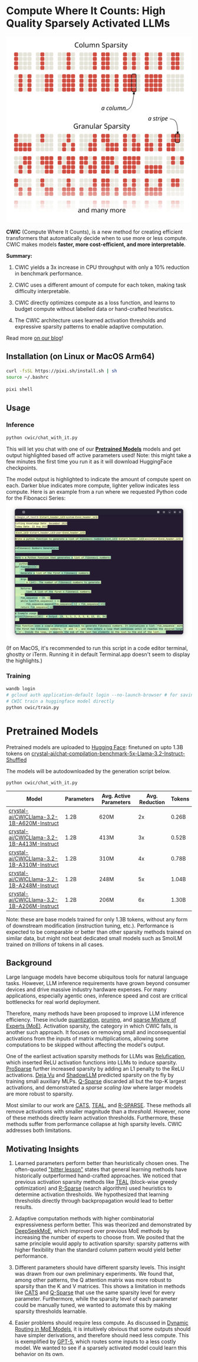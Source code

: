 # Compute Where It Counts: High Quality Sparsely Activated LLMs

![A diagram demontrating the increased expressiveness of granular sparsity.](./assets/sparsity_patterns.svg)

**CWIC** (Compute Where It Counts), is a new method for creating efficient transformers that automatically decide when to use more or less compute. CWIC makes models **faster, more cost-efficient, and more interpretable**.

**Summary:**

1. CWIC yields a 3x increase in CPU throughput with only a 10% reduction in benchmark performance.

2. CWIC uses a different amount of compute for each token, making task difficulty interpretable.

3. CWIC directly optimizes compute as a loss function, and learns to budget compute without labelled data or hand-crafted heuristics.

4. The CWIC architecture uses learned activation thresholds and expressive sparsity patterns to enable adaptive computation.

Read more [on our blog](https://crystalai.org/blog/2025-08-18-compute-where-it-counts)!

## Installation (on Linux or MacOS Arm64)
```sh
curl -fsSL https://pixi.sh/install.sh | sh
source ~/.bashrc

pixi shell
```

## Usage

### Inference
```sh
python cwic/chat_with_it.py
```
This will let you chat with one of our [**Pretrained Models**](#pretrained-models) models and get output highlighted based off active parameters used!
Note: this might take a few minutes the first time you run it as it will download HuggingFace checkpoints.

The model output is highlighted to indicate the amount of compute spent on each. Darker blue indicates more compute, lighter yellow indicates less compute. Here is an example from a run where we requested Python code for the Fibonacci Series:
![CWIC_Inference.png](assets/CWIC_Inference.png)
(If on MacOS, it's recommended to run this script in a code editor terminal, ghostty or iTerm. Running it in default Terminal.app doesn't seem to display the highlights.)

### Training
```sh
wandb login
# gcloud auth application-default login --no-launch-browser # for saving checkpoints to google cloud
# CWIC train a huggingface model directly
python cwic/train.py
```
# Pretrained Models

Pretrained models are uploaded to [Hugging Face](https://huggingface.co/crystal-ai):  finetuned on upto 1.3B tokens on [crystal-ai/chat-compilation-benchmark-5x-Llama-3.2-Instruct-Shuffled](https://huggingface.co/datasets/crystal-ai/chat-compilation-benchmark-5x-Llama-3.2-Instruct-Shuffled)

The models will be autodownloaded by the generation script below.

```sh
python cwic/chat_with_it.py
```

| Model | Parameters| Avg. Active Parameters| Avg. Reduction | Tokens |
| ------------|---|-----------|--- | --|
| [crystal-ai/CWICLlama-3.2-1B-A620M-Instruct](https://huggingface.co/crystal-ai/CWICLlama-3.2-1B-A620M-Instruct) | 1.2B | 620M 	| 2x | 0.26B|
| [crystal-ai/CWICLlama-3.2-1B-A413M-Instruct](https://huggingface.co/crystal-ai/CWICLlama-3.2-1B-A413M-Instruct) | 1.2B | 413M |3x| 0.52B|
| [crystal-ai/CWICLlama-3.2-1B-A310M-Instruct](https://huggingface.co/crystal-ai/CWICLlama-3.2-1B-A310M-Instruct) | 1.2B | 310M |4x| 0.78B|
| [crystal-ai/CWICLlama-3.2-1B-A248M-Instruct](https://huggingface.co/crystal-ai/CWICLlama-3.2-1B-A248M-Instruct) | 1.2B | 248M |5x| 1.04B|
| [crystal-ai/CWICLlama-3.2-1B-A206M-Instruct](https://huggingface.co/crystal-ai/CWICLlama-3.2-1B-A206M-Instruct) | 1.2B | 206M |6x| 1.30B|

Note: these are base models trained for only  1.3B tokens, without any form of downstream modification (instruction tuning, etc.). Performance is expected to be comparable or better than other sparsity methods trained on similar data, but might not beat dedicated small models such as SmolLM trained on *trillions* of tokens in all cases.

## Background
Large language models have become ubiquitous tools for natural language tasks. However, LLM inference requirements have grown beyond consumer devices and drive massive industry hardware expenses. For many applications, especially agentic ones, inference speed and cost are critical bottlenecks for real world deployment.

Therefore, many methods have been proposed to improve LLM inference efficiency. These include [quantization](https://arxiv.org/abs/2402.16775), [pruning](https://arxiv.org/abs/2305.11627), and [sparse Mixture of Experts (MoE)](https://arxiv.org/abs/1701.06538). Activation sparsity, the category in which CWIC falls, is another such approach. It focuses on removing small and inconsequential activations from the inputs of matrix multiplications, allowing some computations to be skipped without affecting the model's output.

One of the earliest activation sparsity methods for LLMs was [Relufication](https://arxiv.org/abs/2310.04564), which inserted ReLU activation functions into LLMs to induce sparsity. [ProSparse](https://arxiv.org/abs/2402.13516v4) further increased sparsity by adding an L1 penalty to the ReLU activations. [Deja Vu](https://arxiv.org/abs/2310.17157) and [ShadowLLM](https://arxiv.org/abs/2406.16635) predicted sparsity on the fly by training small auxiliary MLPs. [Q-Sparse](https://arxiv.org/abs/2407.10969) discarded all but the top-K largest activations, and demonstrated a *sparse scaling law* where larger models are more robust to sparsity.

Most similar to our work are [CATS](https://arxiv.org/abs/2404.08763), [TEAL](https://www.together.ai/blog/teal-training-free-activation-sparsity-in-large-language-models), and [R-SPARSE](https://arxiv.org/abs/2504.19449). These methods all remove activations with smaller magnitude than a *threshold*. However, none of these methods directly learn activation thresholds. Furthermore, these methods suffer from performance collapse at high sparsity levels. CWIC addresses both limitations.

## Motivating Insights

1. Learned parameters perform better than heuristically chosen ones. The often-quoted ["bitter lesson"](http://www.incompleteideas.net/IncIdeas/BitterLesson.html) states that general learning methods have historically outperformed hand-crafted approaches. We noticed that previous activation sparsity methods like [TEAL](https://www.together.ai/blog/teal-training-free-activation-sparsity-in-large-language-models) (block-wise greedy optimization) and [R-Sparse](https://arxiv.org/abs/2504.19449) (search algorithm) used heuristics to determine activation thresholds. We hypothesized that learning thresholds directly through backpropagation would lead to better results.

2. Adaptive computation methods with higher combinatorial expressiveness perform better. This was theorized and demonstrated by [DeepSeekMoE](https://arxiv.org/abs/2401.06066), which improved over previous MoE methods by increasing the number of experts to choose from. We posited that the same principle would apply to activation sparsity: sparsity patterns with higher flexibility than the standard column pattern would yield better performance.

3. Different parameters should have different sparsity levels. This insight was drawn from our own preliminary experiments. We found that, among other patterns, the Q attention matrix was more robust to sparsity than the K and V matrices. This shows a limitation in methods like [CATS](https://arxiv.org/abs/2404.08763) and [Q-Sparse](https://arxiv.org/abs/2407.10969) that use the same sparsity level for every parameter. Furthermore, while the sparsity level of each parameter could be manually tuned, we wanted to automate this by making sparsity thresholds learnable.

4. Easier problems should require less compute. As discussed in [Dynamic Routing in MoE Models](https://arxiv.org/abs/2403.07652), it is intuitively obvious that some outputs should have simpler derivations, and therefore should need less compute. This is exemplified by [GPT-5](https://openai.com/index/introducing-gpt-5/), which routes some inputs to a less costly model. We wanted to see if a sparsely activated model could learn this behavior on its own.

